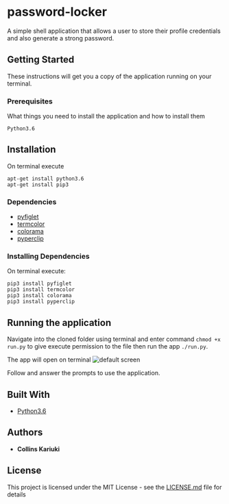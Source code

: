 # password-locker

A simple shell application that allows a user to store their profile credentials and also generate a strong password.

## Getting Started

These instructions will get you a copy of the application running on your terminal.

### Prerequisites

What things you need to install the application and how to install them
```
Python3.6
```
## Installation
On terminal execute
```
apt-get install python3.6
apt-get install pip3
```

### Dependencies


* [pyfiglet](https://github.com/pwaller/pyfiglet)
* [termcolor](https://pypi.python.org/pypi/termcolor)
* [colorama](https://pypi.python.org/pypi/colorama)
* [pyperclip](https://pypi.python.org/pypi/pyperclip)

### Installing Dependencies

On terminal execute:

```
pip3 install pyfiglet
pip3 install termcolor
pip3 install colorama
pip3 install pyperclip
```

## Running the application

Navigate into the cloned folder using terminal and enter command `chmod +x run.py` to give execute permission to the file then
run the app `./run.py`.

The app will open on terminal
![default screen](/vault.png)

Follow and answer the prompts to use the application.

## Built With
* [Python3.6](https://docs.python.org/3/)

## Authors

* **Collins Kariuki**

## License

This project is licensed under the MIT License - see the [LICENSE.md](LICENSE.md) file for details




